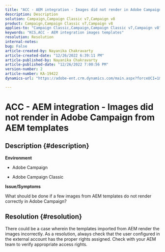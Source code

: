 ```yaml
---
title: "ACC - AEM integration - Images did not render in Adobe Campaign from AEM templates"
description: Description
solution: Campaign,Campaign Classic v7,Campaign v8
product: Campaign,Campaign Classic v7,Campaign v8
applies-to: "Campaign Classic,Campaign,Campaign Classic v7,Campaign v8"
keywords: "KCS,ACC - AEM integration images templates"
resolution: Resolution
internal-notes: 
bug: False
article-created-by: Nayanika Chakravarty
article-created-date: "12/26/2022 6:39:11 PM"
article-published-by: Nayanika Chakravarty
article-published-date: "12/26/2022 7:00:56 PM"
version-number: 2
article-number: KA-19422
dynamics-url: "https://adobe-ent.crm.dynamics.com/main.aspx?forceUCI=1&pagetype=entityrecord&etn=knowledgearticle&id=80e87c93-4c85-ed11-81ac-6045bd006b4b"

---
```

# ACC - AEM integration - Images did not render in Adobe Campaign from AEM templates

## Description {#description}


<b>Environment</b>

- Adobe Campaign

- Adobe Campaign Classic

<b>Issue/Symptoms</b>

What should be done if a few images from AEM templates do not render correctly in Adobe Campaign?


## Resolution {#resolution}


There could be a case wherein the templates imported from AEM render the images incorrectly. As a resolution, always check that the user configured in the external account has the proper rights assigned. Check with your AEM team to verify appropriate access rights.

